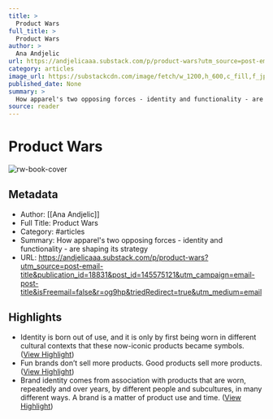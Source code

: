 ```yaml
---
title: >
  Product Wars
full_title: >
  Product Wars
author: >
  Ana Andjelic
url: https://andjelicaaa.substack.com/p/product-wars?utm_source=post-email-title&publication_id=18831&post_id=145575121&utm_campaign=email-post-title&isFreemail=false&r=og9hp&triedRedirect=true&utm_medium=email
category: articles
image_url: https://substackcdn.com/image/fetch/w_1200,h_600,c_fill,f_jpg,q_auto:good,fl_progressive:steep,g_auto/https%3A%2F%2Fsubstack-post-media.s3.amazonaws.com%2Fpublic%2Fimages%2F330cb275-0ccf-4081-a40b-6787002980fc_1224x782.png
published_date: None
summary: >
  How apparel's two opposing forces - identity and functionality - are shaping its strategy
source: reader
---
```

# Product Wars

![rw-book-cover](https://substackcdn.com/image/fetch/w_1200,h_600,c_fill,f_jpg,q_auto:good,fl_progressive:steep,g_auto/https%3A%2F%2Fsubstack-post-media.s3.amazonaws.com%2Fpublic%2Fimages%2F330cb275-0ccf-4081-a40b-6787002980fc_1224x782.png)

## Metadata
- Author: [[Ana Andjelic]]
- Full Title: Product Wars
- Category: #articles
- Summary: How apparel's two opposing forces - identity and functionality - are shaping its strategy
- URL: https://andjelicaaa.substack.com/p/product-wars?utm_source=post-email-title&publication_id=18831&post_id=145575121&utm_campaign=email-post-title&isFreemail=false&r=og9hp&triedRedirect=true&utm_medium=email

## Highlights
- Identity is born out of use, and it is only by first being worn in different cultural contexts that these now-iconic products became symbols. ([View Highlight](https://read.readwise.io/read/01j5qmszaxpz09c04xvsfmw0zw))
- Fun brands don’t sell more products. Good products sell more products. ([View Highlight](https://read.readwise.io/read/01j5qmv5vy7fz7pk55qnxjmjky))
- Brand identity comes from association with products that are worn, repeatedly and over years, by different people and subcultures, in many different ways. A brand is a matter of product use and time. ([View Highlight](https://read.readwise.io/read/01j5qmvgz01jfb9aw0990anzdy))


